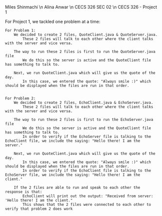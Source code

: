 Miles Shinmachi \n
Alina Anwar \n
CECS 326 SEC 02 \n
CECS 326 - Project 1

For Project 1, we tackled one problem at a time:

    For Problem 1: 
        We decided to create 2 files, QuoteClient.java & QuoteServer.java. 
            These 2 files will talk to each other where the client talks with the server and vice versa.
            
        The way to run these 2 files is first to run the QuoteServer.java file
            We do this so the server is active and the QuoteClient file has something to talk to.
            
        Next, we run QuoteClient.java which will give us the quote of the day.
            In this case, we entered the quote: "Always smile :)" which should be displayed when the files are run in that order.
            

    For Problem 2:
        We decided to create 2 files, EchoClient.java & EchoServer.java. 
            These 2 files will talk to each other where the client talks with the server and vice versa.
            
        The way to run these 2 files is first to run the EchoServer.java file
            We do this so the server is active and the QuoteClient file has something to talk to.
            In order to verify if the EchoServer file is talking to the EchoClient file, we include the saying: "Hello there! I am the server." 
            
        Next, we run QuoteClient.java which will give us the quote of the day.
            In this case, we entered the quote: "Always smile :)" which should be displayed when the files are run in that order.
            In order to verify if the EchoClient file is talking to the EchoServer file, we include the saying: "Hello there! I am the client." 

        If the 2 files are able to run and speak to each other the response is that:
            EchoClient will print out the output: "Received from server: 'Hello there! I am the client." 
            This shows that the 2 files were connected to each other to verify that problem 2 does work
                        
